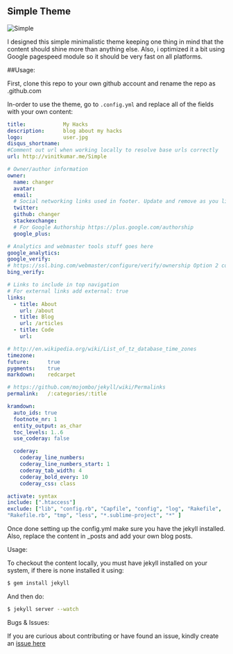 ## Simple Theme

![Simple](http://i.imgflip.com/5r5tp.gif)

I designed this simple minimalistic theme keeping one thing in mind that the content should shine more than anything else.
Also, i optimized it a bit using Google pagespeed module so it should be very fast on all platforms.

##Usage:

First, clone this repo to your own github account and rename the repo as <githubusernmae>.github.com

In-order to use the theme, go to `.config.yml`  and replace all of the fields with your own content:

```yaml
title:            My Hacks
description:      blog about my hacks
logo:             user.jpg
disqus_shortname:
#Comment out url when working locally to resolve base urls correctly
url: http://vinitkumar.me/Simple              

# Owner/author information
owner:
  name: changer          
  avatar:        
  email:          
  # Social networking links used in footer. Update and remove as you like.
  twitter:       
  github: changer        
  stackexchange:  
  # For Google Authorship https://plus.google.com/authorship
  google_plus: 

# Analytics and webmaster tools stuff goes here
google_analytics:  
google_verify:
# https://ssl.bing.com/webmaster/configure/verify/ownership Option 2 content= goes here
bing_verify:

# Links to include in top navigation
# For external links add external: true
links:
  - title: About
    url: /about
  - title: Blog
    url: /articles
  - title: Code
    url: 

# http://en.wikipedia.org/wiki/List_of_tz_database_time_zones
timezone:    
future:      true
pygments:    true
markdown:    redcarpet

# https://github.com/mojombo/jekyll/wiki/Permalinks
permalink:   /:categories/:title

kramdown:
  auto_ids: true
  footnote_nr: 1
  entity_output: as_char
  toc_levels: 1..6
  use_coderay: false

  coderay:
    coderay_line_numbers:
    coderay_line_numbers_start: 1
    coderay_tab_width: 4
    coderay_bold_every: 10
    coderay_css: class

activate: syntax
include: [".htaccess"]
exclude: ["lib", "config.rb", "Capfile", "config", "log", "Rakefile",
"Rakefile.rb", "tmp", "less", "*.sublime-project", "*" ]
```

Once done setting up the config.yml make sure you have the jekyll installed. Also, replace the content in _posts and add your own blog posts.

Usage:

To checkout the content locally, you must have jekyll installed on your
system, if there is none installed it using:

```bash
$ gem install jekyll
```
And then do:

```bash
$ jekyll server --watch
```
Bugs & Issues:

If you are curious about contributing or have found an issue, kindly
create an [issue here](https://github.com/vinitkumar/Simple/issues)





